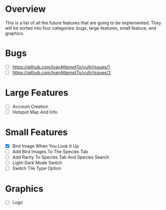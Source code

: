 # Overview
  This is a list of all the future features that are going to be implemented. They will be sorted into four categories: bugs, large features, small feature, and graphics.
# Bugs
- [ ] https://github.com/lvanAttemptTo/vultr/issues/1
- [ ] https://github.com/lvanAttemptTo/vultr/issues/2
# Large Features
- [ ] Account Creation
- [ ] Hotspot Map And Info
# Small Features
- [x] Bird Image When You Look It Up
- [ ] Add Bird Images To The Species Tab
- [ ] Add Rarity To Species Tab And Species Search
- [ ] Light-Dark Mode Switch
- [ ] Switch Tile Type Option
# Graphics
- [ ] Logo
